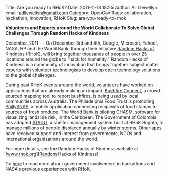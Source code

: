 Title: Are you ready to RHoK? 
Date: 2011-11-18 18:25
Author: Ali Llewellyn
email: adllewellyn@gmail.com
Category: OpenGov
Tags: collaboration, hackathon, Innovation, RHoK
Slug: are-you-ready-to-rhok

**Volunteers and Experts around the World Collaborate To Solve Global
Challenges Through Random Hacks of Kindness**

December, 2011 - - On December 3rd and 4th, Google, Microsoft, Yahoo!,
NASA, HP and the World Bank, through their initiative [Random Hacks of
Kindness][] (RHoK), will bring together thousands of people in over 25
locations around the globe to “hack for humanity.” Random Hacks of
Kindness is a community of innovation that brings together subject
matter experts with volunteer technologists to develop open technology
solutions to the global challenges.

During past RHoK events around the world, volunteers have worked on
applications that are already making an impact. [Bushfire Connect][], a
crowd-sourced mapping tool to report bushfires, is being used by local
communities across Australia. The Philadelphia Food Trust is promoting
[PhillySNAP][], a mobile application connecting recipients of food
stamps to sources of fresh produce. The World Bank is piloting
[CHASM][], software for visualizing landslide risk, in the Caribbean.
The Government of Colombia has adopted [ATAOLI][], a shelter management
system built at RHoK Bogota, to manage millions of people displaced
annually by winter storms. Other apps have received support and interest
from governments, NGOs and international organizations around the world.

For more details, see the Random Hacks of Kindness website at
[www.rhok.org][Random Hacks of Kindness].

Go [here][] to read more about government involvement in hackathons and
NASA's previous experiences with RHoK.

  [Random Hacks of Kindness]: www.rhok.org
  [Bushfire Connect]: http://bushfireconnect.org/
  [PhillySNAP]: http://phillysnap.com/
  [CHASM]: http://www.chasm.info/structure/landslide_runout.htm
  [ATAOLI]: http://www.rhok.org/solutions/ataoli-v0-shelter-information-system-formulario-unico-de-albuergue-para-la-ola-invernal
  [here]: http://open.nasa.gov/blog/tag/rhok/
